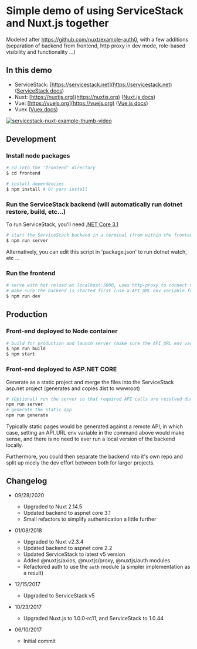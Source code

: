 # Simple demo of using ServiceStack and Nuxt.js together

Modeled after <https://github.com/nuxt/example-auth0>, with a few additions (separation of
backend from frontend, http proxy in dev mode, role-based visibility and functionality ...)

## In this demo

- ServiceStack: [https://servicestack.net](https://servicestack.net) ([ServiceStack docs](http://docs.servicestack.net/))
- Nuxt: [https://nuxtjs.org](https://nuxtjs.org) ([Nuxt.js docs](https://github.com/nuxt/nuxt.js))
- Vue: [https://vuejs.org](https://vuejs.org) ([Vue.js docs](https://vuejs.org/v2/guide/))
- Vuex ([Vuex docs](https://vuex.vuejs.org/en/))

[![servicestack-nuxt-example-thumb-video](https://user-images.githubusercontent.com/1571516/27110517-847088b6-506f-11e7-886b-5e13215cf6c9.png)](https://vimeo.com/221513068)

## Development

### Install node packages

``` bash
# cd into the 'frontend' directory
$ cd frontend

# install dependencies
$ npm install # Or yarn install
```

### Run the ServiceStack backend (will automatically run dotnet restore, build, etc...)

To run ServiceStack, you'll need [.NET Core 3.1](https://dotnet.microsoft.com/download)

```bash
# start the ServiceStack backend in a terminal (from within the frontend directory)
$ npm run server
```

Alternatively, you can edit this script in 'package.json' to run dotnet watch, etc ...

### Run the frontend

```bash
# serve with hot reload at localhost:3000, uses http-proxy to connect to ServiceStack api at localhost:5000
# make sure the backend is started first (use a API_URL env variable for a different api location)
$ npm run dev
```

## Production

### Front-end deployed to Node container

```bash
# build for production and launch server (make sure the API_URL env variable is set)
$ npm run build
$ npm start
```

### Front-end deployed to ASP.NET CORE

Generate as a static project and merge the files into the ServiceStack asp.net project (generates and copies dist to wwwroot)

```bash
# (Optional) run the server so that required API calls are resolved during the generate process
npm run server
# generate the static app
npm run generate
```

Typically static pages would be generated against a remote API, in which case, setting an API_URL env variable
in the command above would make sense, and there is no need to ever run a local version of the backend locally.

Furthermore, you could then separate the backend into it's own repo and split up nicely the dev effort between
both for larger projects.

## Changelog

- 09/28/2020

  - Upgraded to Nuxt 2.14.5
  - Updated backend to aspnet core 3.1
  - Small refactors to simplify authentication a little further

- 01/08/2018

  - Upgraded to Nuxt v2.3.4
  - Updated backend to aspnet core 2.2
  - Updated ServiceStack to latest v5 version
  - Added @nuxtjs/axios, @nuxtjs/proxy, @nuxtjs/auth modules
  - Refactored auth to use the `auth` module (a simpler implementation as a result)

- 12/15/2017

  - Upgraded to ServiceStack v5

- 10/23/2017

  - Upgraded Nuxt.js to 1.0.0-rc11, and ServiceStack to 1.0.44

- 06/10/2017

  - Initial commit
